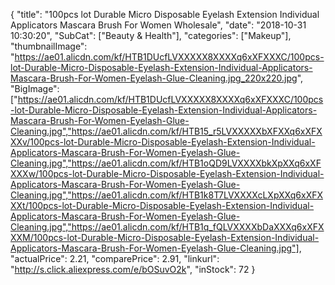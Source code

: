 {
	"title": "100pcs lot Durable Micro Disposable Eyelash Extension Individual Applicators Mascara Brush For Women Wholesale",
	"date": "2018-10-31 10:30:20",
	"SubCat": ["Beauty & Health"],
	"categories": ["Makeup"],
	"thumbnailImage": "https://ae01.alicdn.com/kf/HTB1DUcfLVXXXXX8XXXXq6xXFXXXC/100pcs-lot-Durable-Micro-Disposable-Eyelash-Extension-Individual-Applicators-Mascara-Brush-For-Women-Eyelash-Glue-Cleaning.jpg_220x220.jpg",
	"BigImage": ["https://ae01.alicdn.com/kf/HTB1DUcfLVXXXXX8XXXXq6xXFXXXC/100pcs-lot-Durable-Micro-Disposable-Eyelash-Extension-Individual-Applicators-Mascara-Brush-For-Women-Eyelash-Glue-Cleaning.jpg","https://ae01.alicdn.com/kf/HTB15_r5LVXXXXXbXFXXq6xXFXXXv/100pcs-lot-Durable-Micro-Disposable-Eyelash-Extension-Individual-Applicators-Mascara-Brush-For-Women-Eyelash-Glue-Cleaning.jpg","https://ae01.alicdn.com/kf/HTB1oQD9LVXXXXbkXpXXq6xXFXXXw/100pcs-lot-Durable-Micro-Disposable-Eyelash-Extension-Individual-Applicators-Mascara-Brush-For-Women-Eyelash-Glue-Cleaning.jpg","https://ae01.alicdn.com/kf/HTB1k8T7LVXXXXcLXpXXq6xXFXXXt/100pcs-lot-Durable-Micro-Disposable-Eyelash-Extension-Individual-Applicators-Mascara-Brush-For-Women-Eyelash-Glue-Cleaning.jpg","https://ae01.alicdn.com/kf/HTB1q_fQLVXXXXbDaXXXq6xXFXXXM/100pcs-lot-Durable-Micro-Disposable-Eyelash-Extension-Individual-Applicators-Mascara-Brush-For-Women-Eyelash-Glue-Cleaning.jpg"],
	"actualPrice": 2.21,
	"comparePrice": 2.91,
	"linkurl": "http://s.click.aliexpress.com/e/bOSuvO2k",
	"inStock": 72
}
